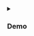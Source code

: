 <details>
 <summary><h3> Demo </h3></summary>

In this demo, we will create a simple application that requires persistent storage and use K8s to deploy and manage the application. 
We will use a PVC to dynamically provision storage for the application and a PV to represent the physical storage resource.

##### Create a Persistent Volume (PV) YAML manifest file:

<pre class="code-block">
yaml
apiVersion: v1
kind: PersistentVolume
metadata:
  name: pv-demo
spec:
  capacity:
    storage: 1Gi
  accessModes:
    - ReadWriteOnce
  hostPath:
    path: /data/pv-demo
</pre>

This manifest creates a PV named pv-demo with a storage capacity of 1Gi, access mode of ReadWriteOnce, 
and using a hostPath volume type to represent the physical storage resource.

#### Create a Persistent Volume Claim (PVC) YAML manifest file:

<pre class="code-block">
yaml
apiVersion: v1
kind: PersistentVolumeClaim
metadata:
  name: pvc-demo
spec:
  accessModes:
    - ReadWriteOnce
  resources:
    requests:
      storage: 1Gi
</pre>    
      
This manifest creates a PVC named pvc-demo with a request for 1Gi of storage and a ReadWriteOnce access mode.

##### Create a Deployment YAML manifest file:

<pre class="code-block">
yaml
apiVersion: apps/v1
kind: Deployment
metadata:
  name: app-demo
spec:
  replicas: 1
  selector:
    matchLabels:
      app: app-demo
  template:
    metadata:
      labels:
        app: app-demo
    spec:
      containers:
        - name: app
          image: nginx
          ports:
            - containerPort: 80
          volumeMounts:
            - name: app-data
              mountPath: /usr/share/nginx/html
      volumes:
        - name: app-data
          persistentVolumeClaim:
            claimName: pvc-demo     
</pre> 

This manifest creates a Deployment named app-demo with one replica and a container named app running the nginx image. 
The manifest also specifies a volume mount named app-data at the /usr/share/nginx/html mount path and a volume named app-data that uses the PVC named pvc-demo.

##### Apply the manifests using the kubectl apply command:

<pre class="code-block">
kubectl apply -f pv.yaml
kubectl apply -f pvc.yaml
kubectl apply -f deployment.yaml
</pre>

These commands apply the PV, PVC, and Deployment YAML manifest files to the K8s cluster.

##### Verify the application is running and using persistent storage:

<pre class="code-block">
sql
kubectl get deployments
kubectl get pods
kubectl exec -it <pod-name> -- sh
df -h
</pre>

These commands list the Deployments and Pods in the K8s cluster and allow us to access the shell of the running container.
The df -h command is used to display the file system disk space usage and should show the persistent volume mounted at /usr/share/nginx/html.

### Conclusion
In this demo, we have created a simple application that requires persistent storage and used K8s to deploy and manage the application. 
We have used a PVC to dynamically provision storage for the application and a PV to represent the physical storage resource. 
We have also demonstrated how to use ConfigMap and Secret as volume types and how to define different classes of storage using a Storage Class (SC).
With these tools, developers can easily manage and scale their applications that require persistent storage in K8s.
